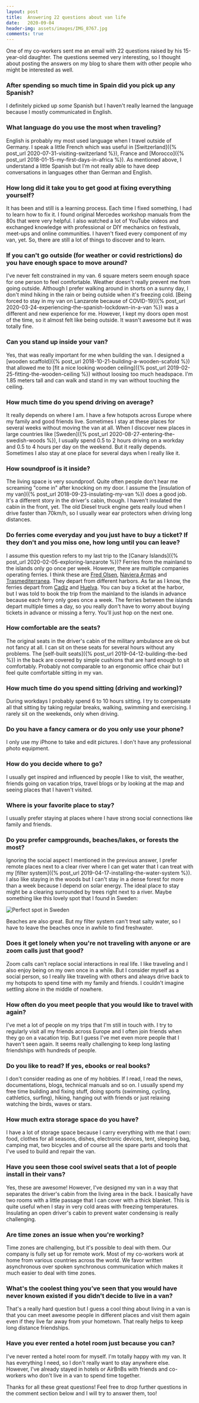 ```yaml
---
layout: post
title:  Answering 22 questions about van life
date:   2020-09-04
header-img: assets/images/IMG_8767.jpg
comments: true
---
```


One of my co-workers sent me an email with 22 questions raised by his 15-year-old daughter. The questions seemed very interesting, so I thought about posting the answers on my blog to share them with other people who might be interested as well.

### After spending so much time in Spain did you pick up any Spanish?

I definitely picked up *some* Spanish but I haven't really learned the language because I mostly communicated in English.

### What language do you use the most when traveling?

English is probably my most used language when I travel outside of Germany. I speak a little French which was useful in [Switzerland]({% post_url 2020-07-31-visiting-switzerland %}), France and [Morocco]({% post_url 2018-01-15-my-first-days-in-africa %}). As mentioned above, I understand a little Spanish but I'm not really able to have deep conversations in languages other than German and English.

### How long did it take you to get good at fixing everything yourself?

It has been and still is a learning process. Each time I fixed something, I had to learn how to fix it. I found original Mercedes workshop manuals from the 80s that were very helpful. I also watched a lot of YouTube videos and exchanged knowledge with professional or DIY mechanics on festivals, meet-ups and online communities. I haven't fixed every component of my van, yet. So, there are still a lot of things to discover and to learn.

### If you can't go outside (for weather or covid restrictions) do you have enough space to move around?

I've never felt constrained in my van. 6 square meters seem enough space for one person to feel comfortable. Weather doesn't really prevent me from going outside. Although I prefer walking around in shorts on a sunny day, I don't mind hiking in the rain or being outside when it's freezing cold. [Being forced to stay in my van on Lanzarote because of COVID-19]({% post_url 2020-03-24-experiencing-the-spanish-lockdown-in-a-van %}) was a different and new experience for me. However, I kept my doors open most of the time, so it almost felt like being outside. It wasn't awesome but it was totally fine.

### Can you stand up inside your van?

Yes, that was really important for me when building the van. I designed a [wooden scaffold]({% post_url 2018-10-21-building-a-wooden-scafold %}) that allowed me to [fit a nice looking wooden ceiling]({% post_url 2019-02-25-fitting-the-wooden-ceiling %}) without loosing too much headspace. I'm 1.85 meters tall and can walk and stand in my van without touching the ceiling.

### How much time do you spend driving on average?

It really depends on where I am. I have a few hotspots across Europe where my family and good friends live. Sometimes I stay at these places for several weeks without moving the van at all. When I discover new places in large countries like [Sweden]({% post_url 2020-08-27-entering-the-swedish-woods %}), I usually spend 0.5 to 2 hours driving on a workday and 0.5 to 4 hours per day on the weekend. But it really depends. Sometimes I also stay at one place for several days when I really like it.

### How soundproof is it inside?

The living space is very soundproof. Quite often people don't hear me screaming "come in" after knocking on my door. I assume the [insulation of my van]({% post_url 2018-09-23-insulating-my-van %}) does a good job. It's a different story in the driver's cabin, though. I haven't insulated the cabin in the front, yet. The old Diesel truck engine gets really loud when I drive faster than 70km/h, so I usually wear ear protectors when driving long distances.

### Do ferries come everyday and you just have to buy a ticket? If they don't and you miss one, how long until you can leave?

I assume this question refers to my last trip to the [Canary Islands]({% post_url 2020-02-05-exploring-lanzarote %})? Ferries from the mainland to the islands only go once per week. However, there are multiple companies operating ferries. I think these are [Fred Olsen](https://www.fredolsen.es/en), [Naviera Armas](https://www.navieraarmas.com/) and [Trasmediterranea](http://www.trasmediterranea.es/en/). They depart from different harbors. As far as I know, the ferries depart from [Cadiz](https://www.google.com/maps/place/C%C3%A1diz,+Spain/) and [Huelva](https://www.google.com/maps/place/Huelva,+Spain/). You can buy a ticket at the harbor, but I was told to book the trip from the mainland to the islands in advance because each ferry only goes once a week. The ferries between the islands depart multiple times a day, so you really don't have to worry about buying tickets in advance or missing a ferry. You'll just hop on the next one.

### How comfortable are the seats?

The original seats in the driver's cabin of the military ambulance are ok but not fancy at all. I can sit on these seats for several hours without any problems. The [self-built seats]({% post_url 2019-04-12-building-the-bed %}) in the back are covered by simple cushions that are hard enough to sit comfortably. Probably not comparable to an ergonomic office chair but I feel quite comfortable sitting in my van.

### How much time do you spend sitting (driving and working)?

During workdays I probably spend 6 to 10 hours sitting. I try to compensate all that sitting by taking regular breaks, walking, swimming and exercising. I rarely sit on the weekends, only when driving.

### Do you have a fancy camera or do you only use your phone?

I only use my iPhone to take and edit pictures. I don't have any professional photo equipment.

### How do you decide where to go?

I usually get inspired and influenced by people I like to visit, the weather, friends going on vacation trips, travel blogs or by looking at the map and seeing places that I haven't visited.

### Where is your favorite place to stay?

I usually prefer staying at places where I have strong social connections like family and friends.

### Do you prefer campgrounds, beaches/lakes, or forests the most?

Ignoring the social aspect I mentioned in the previous answer, I prefer remote places next to a clear river where I can get water that I can treat with my [filter system]({% post_url 2019-04-17-installing-the-water-system %}). I also like staying in the woods but I can't stay in a dense forest for more than a week because I depend on solar energy. The ideal place to stay might be a clearing surrounded by trees right next to a river. Maybe something like this lovely spot that I found in Sweden:

![Perfect spot in Sweden](/assets/images/IMG_9384.jpg)

Beaches are also great. But my filter system can't treat salty water, so I have to leave the beaches once in awhile to find freshwater.

### Does it get lonely when you're not traveling with anyone or are zoom calls just that good?

Zoom calls can't replace social interactions in real life. I like traveling and I also enjoy being on my own once in a while. But I consider myself as a social person, so I really like traveling with others and always drive back to my hotspots to spend time with my family and friends. I couldn't imagine settling alone in the middle of nowhere.

### How often do you meet people that you would like to travel with again?

I've met a lot of people on my trips that I'm still in touch with. I try to regularly visit all my friends across Europe and I often join friends when they go on a vacation trip. But I guess I've met even more people that I haven't seen again. It seems really challenging to keep long lasting friendships with hundreds of people.

### Do you like to read? If yes, ebooks or real books?

I don't consider reading as one of my hobbies. If I read, I read the news, documentations, blogs, technical manuals and so on. I usually spend my free time building and fixing stuff, doing sports (swimming, cycling, cathletics, surfing), hiking, hanging out with friends or just relaxing watching the birds, waves or stars.

### How much extra storage space do you have?

I have a lot of storage space because I carry everything with me that I own: food, clothes for all seasons, dishes, electronic devices, tent, sleeping bag, camping mat, two bicycles and of course all the spare parts and tools that I've used to build and repair the van.

### Have you seen those cool swivel seats that a lot of people install in their vans?

Yes, these are awesome! However, I've designed my van in a way that separates the driver's cabin from the living area in the back. I basically have two rooms with a little passage that I can cover with a thick blanket. This is quite useful when I stay in very cold areas with freezing temperatures. Insulating an open driver's cabin to prevent water condensing is really challenging.

### Are time zones an issue when you're working?

Time zones are challenging, but it's possible to deal with them. Our company is fully set up for remote work. Most of my co-workers work at home from various countries across the world. We favor written asynchronous over spoken synchronous communication which makes it much easier to deal with time zones.

### What's the coolest thing you’ve seen that you would have never known existed if you didn't decide to live in a van?

That's a really hard question but I guess a cool thing about living in a van is that you can meet awesome people in different places and visit them again even if they live far away from your hometown. That really helps to keep long distance friendships.

### Have you ever rented a hotel room just because you can?

I've never rented a hotel room for myself. I'm totally happy with my van. It has everything I need, so I don't really want to stay anywhere else. However, I've already stayed in hotels or AirBnBs with friends and co-workers who don't live in a van to spend time together.

Thanks for all these great questions! Feel free to drop further questions in the comment section below and I will try to answer them, too!
